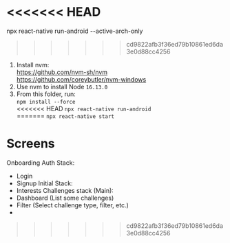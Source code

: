 <<<<<<< HEAD
=======
npx react-native run-android --active-arch-only 

>>>>>>> cd9822afb3f36ed79b10861ed6da3e0d88cc4256
1. Install nvm:   
https://github.com/nvm-sh/nvm   
https://github.com/coreybutler/nvm-windows
2. Use nvm to install Node `16.13.0`
3. From this folder, run:   
`npm install --force`   
<<<<<<< HEAD
`npx react-native run-android`   
=======
`npx react-native start`   


# Screens
Onboarding
Auth Stack:
- Login
- Signup
Initial Stack:
- Interests
Challenges stack (Main):
- Dashboard (List some challenges)
- Filter (Select challenge type, filter, etc.)
- 
>>>>>>> cd9822afb3f36ed79b10861ed6da3e0d88cc4256

